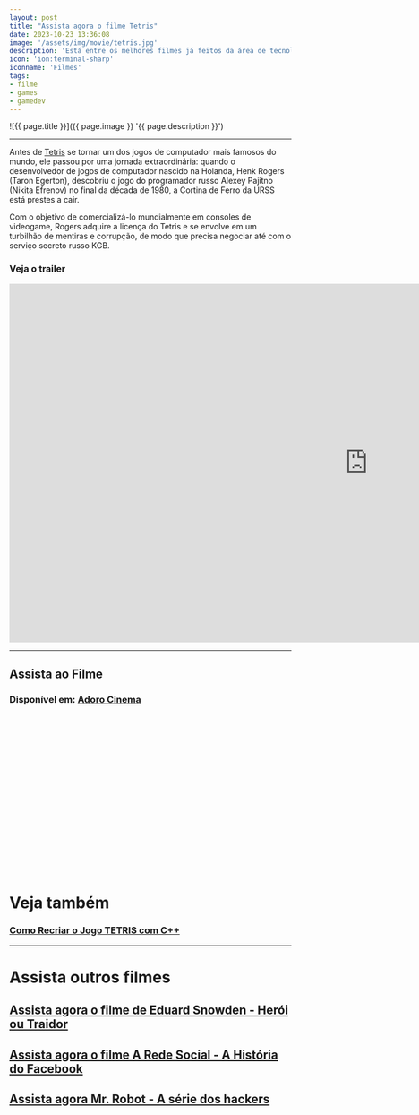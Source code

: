 ```yaml
---
layout: post
title: "Assista agora o filme Tetris"
date: 2023-10-23 13:36:08
image: '/assets/img/movie/tetris.jpg'
description: 'Está entre os melhores filmes já feitos da área de tecnologia!'
icon: 'ion:terminal-sharp'
iconname: 'Filmes'
tags:
- filme
- games
- gamedev
---
```


![{{ page.title }}]({{ page.image }} '{{ page.description }}')

---

Antes de [Tetris](https://terminalroot.com.br/2022/09/como-recriar-o-jogo-tetris-com-cpp.html) se tornar um dos jogos de computador mais famosos do mundo, ele passou por uma jornada extraordinária: quando o desenvolvedor de jogos de computador nascido na Holanda, Henk Rogers (Taron Egerton), descobriu o jogo do programador russo Alexey Pajitno (Nikita Efrenov) no final da década de 1980, a Cortina de Ferro da URSS está prestes a cair. 

Com o objetivo de comercializá-lo mundialmente em consoles de videogame, Rogers adquire a licença do Tetris e se envolve em um turbilhão de mentiras e corrupção, de modo que precisa negociar até com o serviço secreto russo KGB.

### Veja o trailer
<iframe width="1280" height="640" src="https://www.youtube.com/embed/cZ9j8KlB96M" title="TETRIS | Trailer (2023) Dublado" frameborder="0" allow="accelerometer; autoplay; clipboard-write; encrypted-media; gyroscope; picture-in-picture; web-share" allowfullscreen></iframe>

---

## Assista ao Filme
### Disponível em: [Adoro Cinema](https://www.adorocinema.com/filmes/filme-285354/)

<!-- SQUARE - GAMES ROOT -->
<script async src="//pagead2.googlesyndication.com/pagead/js/adsbygoogle.js"></script>
<ins class="adsbygoogle"
style="display:inline-block;width:336px;height:280px"
data-ad-client="ca-pub-2838251107855362"
data-ad-slot="5351066970"></ins>
<script>
(adsbygoogle = window.adsbygoogle || []).push({});
</script>

<script>
  window.onload = function() {

  var check = false;
    setTimeout(function() {
      if ( typeof(window.google_jobrunner) === "undefined" ) {
        var x = document.getElementById("filme");
        x.style.display = "none";
        console.log("ad blocker installed");
        document.getElementById("filme").innerHTML = "ad blocker installed";
        check = true;
      } else {
        console.log("no ad blocking found.");
        var x = document.getElementById("filme");
        x.style.display = "block";
        document.getElementById("filme").innerHTML = "no ad blocking found.";
      }
    }, 10000);
  };

  function isCheck(check){
      var x = document.getElementById("filme");
      if check === true) {
          x.style.display = "none";
      } else {
          x.style.display = "block";
      }
  }
  //isCheck(check)
</script>


<div id="filme" style="display:none;">
<details>
 <summary>Clique aqui para assistir o filme</summary>
 <!-- https://cutt.ly/KwWFNxA2 -->
    <iframe style="border:none;" src="https://drive.google.com/file/d/1nqqiso9Dlxqu7nDoV_miT7P-YzUTuAsu/preview" width="950" height="400" allowfullscreen></iframe>
    <blockquote>
    <b>Esse filme não faz parte do Blog Terminal Root, encontrei na internet e postei aqui. Logo, não me solicite o arquivo para download!</b>
    </blockquote>
</details>
</div>


# Veja também
### [Como Recriar o Jogo TETRIS com C++](https://terminalroot.com.br/2022/09/como-recriar-o-jogo-tetris-com-cpp.html)

---

# Assista outros filmes
## [Assista agora o filme de Eduard Snowden - Herói ou Traidor](https://terminalroot.com.br/2019/07/assista-o-filme-de-eduard-snowden-completo.html)
## [Assista agora o filme A Rede Social - A História do Facebook](https://terminalroot.com.br/2019/08/assista-agora-o-filme-a-rede-social-a-historia-do-facebook.html)
## [Assista agora Mr. Robot - A série dos hackers](https://terminalroot.com.br/2020/06/assista-agora-mr-robot-a-serie-dos-hackers.html)

